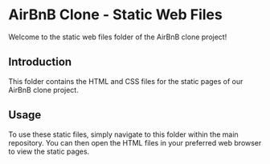 # AirBnB Clone - Static Web Files

Welcome to the static web files folder of the AirBnB clone project!

## Introduction
This folder contains the HTML and CSS files for the static pages of our AirBnB clone project.

## Usage
To use these static files, simply navigate to this folder within the main repository. You can then open the HTML files in your preferred web browser to view the static pages.

